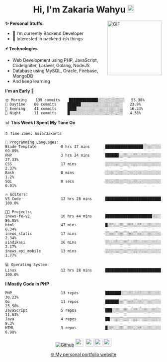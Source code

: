 <h1 align="center">Hi, I'm Zakaria Wahyu <img src="https://github.com/TheDudeThatCode/TheDudeThatCode/blob/master/Assets/Hi.gif" width="20px" height="25px"></h1>

<img align="right" alt="GIF" height="175px" src="https://www.nayakapratama.co.id/wp-content/uploads/2019/07/Website-Maintenance.gif" />

**✨ Personal Stuffs:**
- 🔭 I’m currently Backend Developer
- 🌱 Interested in backend-ish things

**⚡ Technologies**
- Web Development using PHP, JavaScript, CodeIgniter, Laravel, Golang, NodeJS
- Database using MySQL, Oracle, Firebase, MongoDB
- And keep learning

<!--START_SECTION:waka-->
**I'm an Early 🐤** 

```text
🌞 Morning    139 commits    █████████████░░░░░░░░░░░░   55.38% 
🌆 Daytime    60 commits     ██████░░░░░░░░░░░░░░░░░░░   23.9% 
🌃 Evening    41 commits     ████░░░░░░░░░░░░░░░░░░░░░   16.33% 
🌙 Night      11 commits     █░░░░░░░░░░░░░░░░░░░░░░░░   4.38%

```


📊 **This Week I Spent My Time On** 

```text
⌚︎ Time Zone: Asia/Jakarta

💬 Programming Languages: 
Blade Template           8 hrs 37 mins       █████████████████░░░░░░░░   69.09% 
PHP                      3 hrs 24 mins       ██████░░░░░░░░░░░░░░░░░░░   27.33% 
CSS                      17 mins             ░░░░░░░░░░░░░░░░░░░░░░░░░   2.37% 
Bash                     8 mins              ░░░░░░░░░░░░░░░░░░░░░░░░░   1.2% 
SQL                      0 secs              ░░░░░░░░░░░░░░░░░░░░░░░░░   0.01%

🔥 Editors: 
VS Code                  12 hrs 28 mins      █████████████████████████   100.0%

🐱‍💻 Projects: 
inews-fe-v2              10 hrs 44 mins      █████████████████████░░░░   86.05% 
html                     47 mins             █░░░░░░░░░░░░░░░░░░░░░░░░   6.34% 
inews_static             17 mins             ░░░░░░░░░░░░░░░░░░░░░░░░░   2.34% 
sindikasi                16 mins             ░░░░░░░░░░░░░░░░░░░░░░░░░   2.17% 
inews_api_mobile         13 mins             ░░░░░░░░░░░░░░░░░░░░░░░░░   1.77%

💻 Operating System: 
Linux                    12 hrs 28 mins      █████████████████████████   100.0%

```

**I Mostly Code in PHP** 

```text
PHP                      13 repos            ███████░░░░░░░░░░░░░░░░░░   30.23% 
Go                       11 repos            ██████░░░░░░░░░░░░░░░░░░░   25.58% 
JavaScript               5 repos             ███░░░░░░░░░░░░░░░░░░░░░░   11.63% 
Java                     4 repos             ██░░░░░░░░░░░░░░░░░░░░░░░   9.3% 
HTML                     3 repos             █░░░░░░░░░░░░░░░░░░░░░░░░   6.98%

```



<!--END_SECTION:waka-->

<p align="center">
<a href="https://github.com/zakariawahyu" target="_blank"><img alt="Github" src="https://img.shields.io/badge/GitHub-%2312100E.svg?&style=for-the-badge&logo=Github&logoColor=white" /></a>
<a href="https://www.twitter.com/_zakariawahyu"><img src="https://img.shields.io/badge/twitter-%231DA1F2.svg?&style=for-the-badge&logo=twitter&logoColor=white" height=25></a> 
<a href="https://www.linkedin.com/in/zakariawahyu"><img src="https://img.shields.io/badge/linkedin-%230077B5.svg?&style=for-the-badge&logo=linkedin&logoColor=white" height=25></a> 
<a href="https://www.instagram.com/_zakariawahyu"><img src="https://img.shields.io/badge/instagram-%23E4405F.svg?&style=for-the-badge&logo=instagram&logoColor=white" height=25></a>
<a href="https://medium.com/@zakariawahyu"><img src="https://img.shields.io/badge/Medium-12100E?style=for-the-badge&logo=medium&logoColor=white" height=25></a>
</p>
<p align="center"><a href="https://www.zakariawahyu.com" target="_blank">🌐 My personal portfolio website</a></p>
